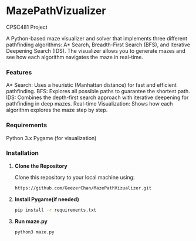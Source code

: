 # MazePathVizualizer
CPSC481 Project

A Python-based maze visualizer and solver that implements three different pathfinding algorithms: A* Search, Breadth-First Search (BFS), and Iterative Deepening Search (IDS). The visualizer allows you to generate mazes and see how each algorithm navigates the maze in real-time.

### Features
A* Search: Uses a heuristic (Manhattan distance) for fast and efficient pathfinding.
BFS: Explores all possible paths to guarantee the shortest path.
IDS: Combines the depth-first search approach with iterative deepening for pathfinding in deep mazes.
Real-time Visualization: Shows how each algorithm explores the maze step by step.

### Requirements
Python 3.x
Pygame (for visualization)

### Installation

1. **Clone the Repository**

   Clone this repository to your local machine using:
   ```bash
   https://github.com/GeezerChan/MazePathVizualizer.git

2. **Install Pygame(if needed)**
   ```bash
   pip install -r requirements.txt

3. **Run maze.py**
   ```bash
   python3 maze.py
